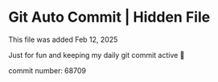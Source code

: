 # Git Auto Commit | Hidden File

This file was added Feb 12, 2025

Just for fun and keeping my daily git commit active 🤪

commit number: 68709
